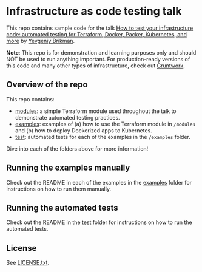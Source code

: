 # Infrastructure as code testing talk

This repo contains sample code for the talk [How to test your infrastructure code: automated testing for Terraform, 
Docker, Packer, Kubernetes, and more](https://qconsf.com/sf2019/presentation/infrastructure-0) by 
[Yevgeniy Brikman](https://www.ybrikman.com/).

**Note**: This repo is for demonstration and learning purposes only and should NOT be used to run anything important. 
For production-ready versions of this code and many other types of infrastructure, check out 
[Gruntwork](https://gruntwork.io/).

## Overview of the repo

This repo contains:

* [modules](/modules): a simple Terraform module used throughout the talk to demonstrate automated testing practices. 
* [examples](/examples): examples of (a) how to use the Terraform module in `/modules` and (b) how to deploy 
  Dockerized apps to Kubernetes. 
* [test](/test): automated tests for each of the examples in the `/examples` folder.

Dive into each of the folders above for more information!

## Running the examples manually

Check out the README in each of the examples in the [examples](/examples) folder for instructions on how to run them 
manually.

## Running the automated tests 

Check out the README in the [test](/test) folder for instructions on how to run the automated tests.

## License

See [LICENSE.txt](LICENSE.txt).  